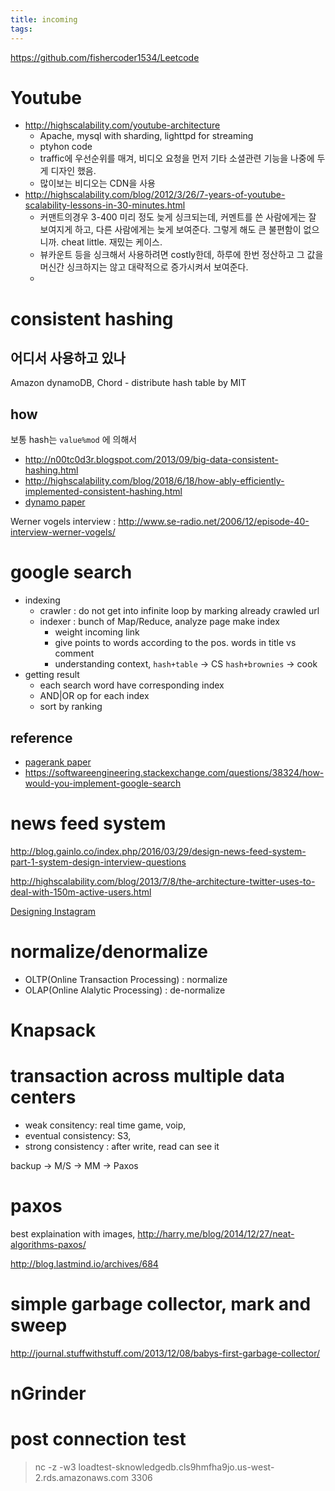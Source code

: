 ```yaml
---
title: incoming
tags:
---
```


https://github.com/fishercoder1534/Leetcode

# Youtube

- http://highscalability.com/youtube-architecture
  - Apache, mysql with sharding, lighttpd for streaming
  - ptyhon code
  - traffic에 우선순위를 매겨, 비디오 요청을 먼저 기타 소셜관련 기능을 나중에 두게 디자인 했음.
  - 많이보는 비디오는 CDN을 사용
- http://highscalability.com/blog/2012/3/26/7-years-of-youtube-scalability-lessons-in-30-minutes.html
  - 커맨트의경우 3-400 미리 정도 늦게 싱크되는데, 커멘트를 쓴 사람에게는 잘 보여지게 하고, 다른 사람에게는 늦게 보여준다. 그렇게 해도 큰 불편함이 없으니까. cheat little. 재밌는 케이스.
  - 뷰카운트 등을 싱크해서 사용하려면 costly한데, 하루에 한번 정산하고 그 값을 머신간 싱크하지는 않고 대략적으로 증가시켜서 보여준다.
  - 

# consistent hashing

## 어디서 사용하고 있나
Amazon dynamoDB, Chord - distribute hash table by MIT

## how

보통 hash는 `value%mod` 에 의해서 

- http://n00tc0d3r.blogspot.com/2013/09/big-data-consistent-hashing.html
- http://highscalability.com/blog/2018/6/18/how-ably-efficiently-implemented-consistent-hashing.html
- [dynamo paper](http://s3.amazonaws.com/AllThingsDistributed/sosp/amazon-dynamo-sosp2007.pdf)

Werner vogels interview : http://www.se-radio.net/2006/12/episode-40-interview-werner-vogels/



# google search

- indexing
  - crawler : do not get into infinite loop by marking already crawled url
  - indexer : bunch of Map/Reduce, analyze page make index
    - weight incoming link
    - give points to words according to the pos. words in title vs comment
    - understanding context, `hash+table` -> CS `hash+brownies` -> cook
- getting result
  - each search word have corresponding index
  - AND|OR op for each index
  - sort by ranking

## reference

- [pagerank paper](http://infolab.stanford.edu/~backrub/google.html)
- https://softwareengineering.stackexchange.com/questions/38324/how-would-you-implement-google-search


# news feed system

http://blog.gainlo.co/index.php/2016/03/29/design-news-feed-system-part-1-system-design-interview-questions

http://highscalability.com/blog/2013/7/8/the-architecture-twitter-uses-to-deal-with-150m-active-users.html



[Designing Instagram](https://www.educative.io/collection/page/5668639101419520/5649050225344512/5673385510043648)




# normalize/denormalize
- OLTP(Online Transaction Processing) : normalize
- OLAP(Online Alalytic Processing) : de-normalize

# Knapsack



# transaction across multiple data centers

- weak consitency: real time game, voip, 
- eventual consistency: S3, 
- strong consistency : after write, read can see it

backup -> M/S -> MM -> Paxos

# paxos

best explaination with images, http://harry.me/blog/2014/12/27/neat-algorithms-paxos/

http://blog.lastmind.io/archives/684

# simple garbage collector, mark and sweep

http://journal.stuffwithstuff.com/2013/12/08/babys-first-garbage-collector/

# nGrinder



# post connection test

> nc -z -w3 loadtest-sknowledgedb.cls9hmfha9jo.us-west-2.rds.amazonaws.com 3306



